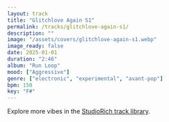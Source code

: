 ```yaml
---
layout: track
title: "Glitchlove Again S1"
permalink: /tracks/glitchlove-again-s1/
description: ""
image: "/assets/covers/glitchlove-again-s1.webp"
image_ready: false
date: 2025-01-01
duration: "2:46"
album: "Run Loop"
mood: ["Aggressive"]
genre: ["electronic", "experimental", "avant-pop"]
bpm: 150
key: "F#"
---
```


Explore more vibes in the [StudioRich track library](/tracks/).
